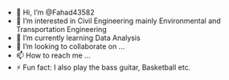 - 👋 Hi, I’m @Fahad43582
- 👀 I’m interested in Civil Engineering mainly Environmental and Transportation Engineering
- 🌱 I’m currently learning Data Analysis
- 💞️ I’m looking to collaborate on ...
- 📫 How to reach me ...
- ⚡ Fun fact: I also play the bass guitar, Basketball etc.

<!---
Fahad43582/Fahad43582 is a ✨ special ✨ repository because its `README.md` (this file) appears on your GitHub profile.
You can click the Preview link to take a look at your changes.
--->
